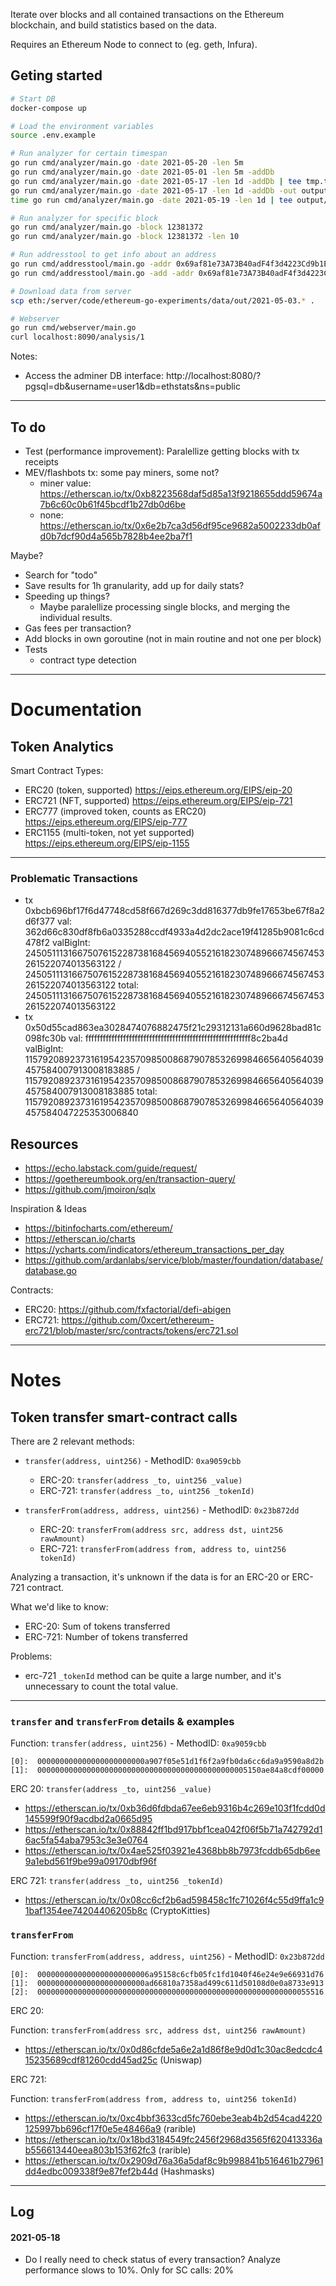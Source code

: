 Iterate over blocks and all contained transactions on the Ethereum blockchain, and build statistics based on the data.

Requires an Ethereum Node to connect to (eg. geth, Infura).

## Geting started

```bash
# Start DB
docker-compose up

# Load the environment variables
source .env.example

# Run analyzer for certain timespan
go run cmd/analyzer/main.go -date 2021-05-20 -len 5m
go run cmd/analyzer/main.go -date 2021-05-01 -len 5m -addDb
go run cmd/analyzer/main.go -date 2021-05-17 -len 1d -addDb | tee tmp.txt
go run cmd/analyzer/main.go -date 2021-05-17 -len 1d -addDb -out output/2021-05-17.json | tee output/2021-05-17.txt
time go run cmd/analyzer/main.go -date 2021-05-19 -len 1d | tee output/2021-05-19.txt

# Run analyzer for specific block
go run cmd/analyzer/main.go -block 12381372
go run cmd/analyzer/main.go -block 12381372 -len 10

# Run addresstool to get info about an address
go run cmd/addresstool/main.go -addr 0x69af81e73A73B40adF4f3d4223Cd9b1ECE623074
go run cmd/addresstool/main.go -add -addr 0x69af81e73A73B40adF4f3d4223Cd9b1ECE623074

# Download data from server
scp eth:/server/code/ethereum-go-experiments/data/out/2021-05-03.* .

# Webserver
go run cmd/webserver/main.go
curl localhost:8090/analysis/1
```

Notes:

* Access the adminer DB interface: http://localhost:8080/?pgsql=db&username=user1&db=ethstats&ns=public

---


## To do

* Test (performance improvement): Paralellize getting blocks with tx receipts
* MEV/flashbots tx: some pay miners, some not?
  * miner value: https://etherscan.io/tx/0xb8223568daf5d85a13f9218655ddd59674a7b6c60c0b61f45bcdf1b27db0d6be
  * none: https://etherscan.io/tx/0x6e2b7ca3d56df95ce9682a5002233db0afd0b7dcf90d4a565b7828b4ee2ba7f1

Maybe?

* Search for "todo"
* Save results for 1h granularity, add up for daily stats?
* Speeding up things?
  * Maybe paralellize processing single blocks, and merging the individual results.
* Gas fees per transaction?
* Add blocks in own goroutine (not in main routine and not one per block)
* Tests
  * contract type detection

---

# Documentation

## Token Analytics

Smart Contract Types:

* ERC20 (token, supported) https://eips.ethereum.org/EIPS/eip-20
* ERC721 (NFT, supported) https://eips.ethereum.org/EIPS/eip-721
* ERC777 (improved token, counts as ERC20) https://eips.ethereum.org/EIPS/eip-777
* ERC1155 (multi-token, not yet supported) https://eips.ethereum.org/EIPS/eip-1155

---

### Problematic Transactions

* tx 0xbcb696bf17f6d47748cd58f667d269c3dd816377db9fe17653be67f8a2d6f377 	 val: 362d66c830df8fb6a0335288ccdf4933a4d2dc2ace19f41285b9081c6cd478f2 	 valBigInt: 24505111316675076152287381684569405521618230748966674567453261522074013563122 / 24505111316675076152287381684569405521618230748966674567453261522074013563122 	 total: 24505111316675076152287381684569405521618230748966674567453261522074013563122
* tx 0x50d55cad863ea3028474076882475f21c29312131a660d9628bad81c098fc30b 	 val: fffffffffffffffffffffffffffffffffffffffffffffffffffffffff8c2ba4d 	 valBigInt: 115792089237316195423570985008687907853269984665640564039457584007913008183885 / 115792089237316195423570985008687907853269984665640564039457584007913008183885 	 total: 115792089237316195423570985008687907853269984665640564039457584047225353006840

## Resources

* https://echo.labstack.com/guide/request/
* https://goethereumbook.org/en/transaction-query/
* https://github.com/jmoiron/sqlx

Inspiration & Ideas

* https://bitinfocharts.com/ethereum/
* https://etherscan.io/charts
* https://ycharts.com/indicators/ethereum_transactions_per_day
* https://github.com/ardanlabs/service/blob/master/foundation/database/database.go

Contracts:

* ERC20: https://github.com/fxfactorial/defi-abigen
* ERC721: https://github.com/0xcert/ethereum-erc721/blob/master/src/contracts/tokens/erc721.sol

---

# Notes

## Token transfer smart-contract calls

There are 2 relevant methods:

* `transfer(address, uint256)` - MethodID: `0xa9059cbb`
  * ERC-20: `transfer(address _to, uint256 _value)`
  * ERC-721: `transfer(address _to, uint256 _tokenId)`

* `transferFrom(address, address, uint256)` - MethodID: `0x23b872dd`
  * ERC-20: `transferFrom(address src, address dst, uint256 rawAmount)`
  * ERC-721: `transferFrom(address from, address to, uint256 tokenId)`

Analyzing a transaction, it's unknown if the data is for an ERC-20 or ERC-721 contract.

What we'd like to know:

* ERC-20: Sum of tokens transferred
* ERC-721: Number of tokens transferred

Problems:

* erc-721 `_tokenId` method can be quite a large number, and it's unnecessary to count the total value.

---

### `transfer` and `transferFrom` details & examples

Function: `transfer(address, uint256)` - MethodID: `0xa9059cbb`

```
[0]:  000000000000000000000000a907f05e51d1f6f2a9fb0da6cc6da9a9590a8d2b
[1]:  00000000000000000000000000000000000000000000005150ae84a8cdf00000
```

ERC 20: `transfer(address _to, uint256 _value)`

* https://etherscan.io/tx/0xb36d6fdbda67ee6eb9316b4c269e103f1fcdd0d145599f90f9acdbd2a0665d95
* https://etherscan.io/tx/0x88842ff1bd917bbf1cea042f06f5b71a742792d16ac5fa54aba7953c3e3e0764
* https://etherscan.io/tx/0x4ae525f03921e4368bb8b7973fcddb65db6ee9a1ebd561f9be99a09170dbf96f

ERC 721: `transfer(address _to, uint256 _tokenId)`

* https://etherscan.io/tx/0x08cc6cf2b6ad598458c1fc71026f4c55d9ffa1c91baf1354ee74204406205b8c (CryptoKitties)


### `transferFrom`

Function: `transferFrom(address, address, uint256)` - MethodID: `0x23b872dd`

```
[0]:  0000000000000000000000006a95158c6cfb05fc1fd1040f46e24e9e66931d76
[1]:  000000000000000000000000ad66810a7358ad499c611d50108d0e0a8733e913
[2]:  0000000000000000000000000000000000000000000000000000000000055516
```

ERC 20:

Function: `transferFrom(address src, address dst, uint256 rawAmount)`

* https://etherscan.io/tx/0x0d86cfde5a6e2a1d86f8e9d0d1c30ac8edcdc415235689cdf81260cdd45ad25c (Uniswap)

ERC 721:

Function: `transferFrom(address from, address to, uint256 tokenId)`

* https://etherscan.io/tx/0xc4bbf3633cd5fc760ebe3eab4b2d54cad4220125997bb696cf17f0e5e48466a9 (rarible)
* https://etherscan.io/tx/0x18bd3184549fc2456f2968d3565f620413336ab556613440eea803b153f62fc3 (rarible)
* https://etherscan.io/tx/0x2909d76a36a5daf8c9b998841b516461b27961dd4edbc009338f9e87fef2b44d (Hashmasks)


---

## Log

#### 2021-05-18

* Do I really need to check status of every transaction? Analyze performance slows to 10%. Only for SC calls: 20%
